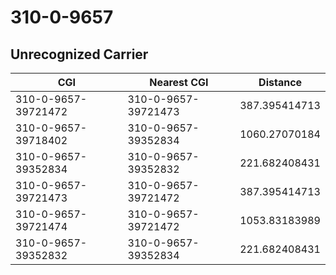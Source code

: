 # 310-0-9657
## Unrecognized Carrier


| CGI | Nearest CGI | Distance |
|-----|-------------|----------|
| 310-0-9657-39721472 | 310-0-9657-39721473 | 387.395414713 |
| 310-0-9657-39718402 | 310-0-9657-39352834 | 1060.27070184 |
| 310-0-9657-39352834 | 310-0-9657-39352832 | 221.682408431 |
| 310-0-9657-39721473 | 310-0-9657-39721472 | 387.395414713 |
| 310-0-9657-39721474 | 310-0-9657-39721472 | 1053.83183989 |
| 310-0-9657-39352832 | 310-0-9657-39352834 | 221.682408431 |
